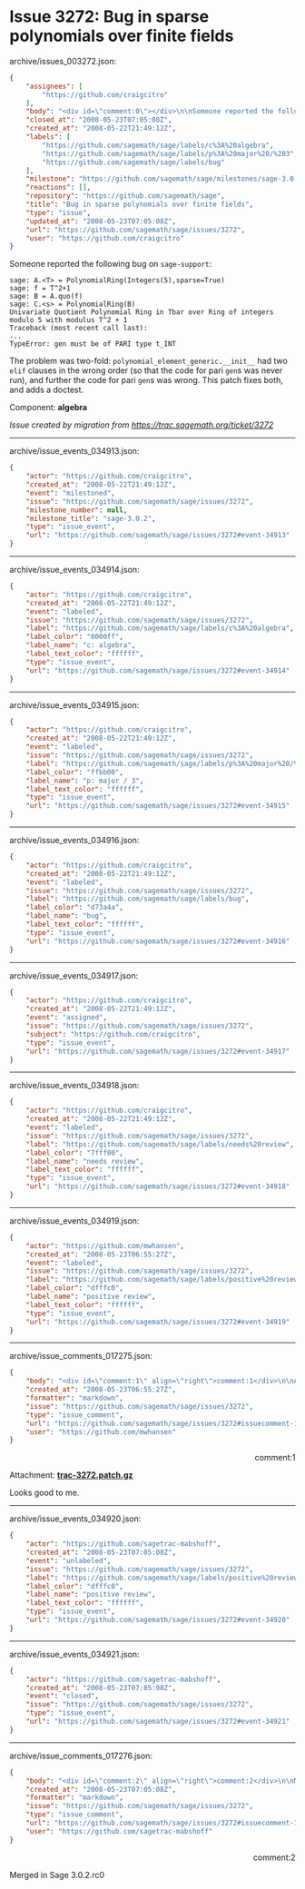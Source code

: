 # Issue 3272: Bug in sparse polynomials over finite fields

archive/issues_003272.json:
```json
{
    "assignees": [
        "https://github.com/craigcitro"
    ],
    "body": "<div id=\"comment:0\"></div>\n\nSomeone reported the following bug on `sage-support`:\n\n```\nsage: A.<T> = PolynomialRing(Integers(5),sparse=True)\nsage: f = T^2+1\nsage: B = A.quo(f)\nsage: C.<s> = PolynomialRing(B)\nUnivariate Quotient Polynomial Ring in Tbar over Ring of integers\nmodulo 5 with modulus T^2 + 1\nTraceback (most recent call last):\n...\nTypeError: gen must be of PARI type t_INT\n```\n\nThe problem was two-fold: `polynomial_element_generic.__init__` had two `elif` clauses in the wrong order (so that the code for pari `gen`s was never run), and further the code for pari `gen`s was wrong. This patch fixes both, and adds a doctest.\n\n\n\nComponent: **algebra**\n\n_Issue created by migration from https://trac.sagemath.org/ticket/3272_\n\n",
    "closed_at": "2008-05-23T07:05:08Z",
    "created_at": "2008-05-22T21:49:12Z",
    "labels": [
        "https://github.com/sagemath/sage/labels/c%3A%20algebra",
        "https://github.com/sagemath/sage/labels/p%3A%20major%20/%203",
        "https://github.com/sagemath/sage/labels/bug"
    ],
    "milestone": "https://github.com/sagemath/sage/milestones/sage-3.0.2",
    "reactions": [],
    "repository": "https://github.com/sagemath/sage",
    "title": "Bug in sparse polynomials over finite fields",
    "type": "issue",
    "updated_at": "2008-05-23T07:05:08Z",
    "url": "https://github.com/sagemath/sage/issues/3272",
    "user": "https://github.com/craigcitro"
}
```
<div id="comment:0"></div>

Someone reported the following bug on `sage-support`:

```
sage: A.<T> = PolynomialRing(Integers(5),sparse=True)
sage: f = T^2+1
sage: B = A.quo(f)
sage: C.<s> = PolynomialRing(B)
Univariate Quotient Polynomial Ring in Tbar over Ring of integers
modulo 5 with modulus T^2 + 1
Traceback (most recent call last):
...
TypeError: gen must be of PARI type t_INT
```

The problem was two-fold: `polynomial_element_generic.__init__` had two `elif` clauses in the wrong order (so that the code for pari `gen`s was never run), and further the code for pari `gen`s was wrong. This patch fixes both, and adds a doctest.



Component: **algebra**

_Issue created by migration from https://trac.sagemath.org/ticket/3272_





---

archive/issue_events_034913.json:
```json
{
    "actor": "https://github.com/craigcitro",
    "created_at": "2008-05-22T21:49:12Z",
    "event": "milestoned",
    "issue": "https://github.com/sagemath/sage/issues/3272",
    "milestone_number": null,
    "milestone_title": "sage-3.0.2",
    "type": "issue_event",
    "url": "https://github.com/sagemath/sage/issues/3272#event-34913"
}
```



---

archive/issue_events_034914.json:
```json
{
    "actor": "https://github.com/craigcitro",
    "created_at": "2008-05-22T21:49:12Z",
    "event": "labeled",
    "issue": "https://github.com/sagemath/sage/issues/3272",
    "label": "https://github.com/sagemath/sage/labels/c%3A%20algebra",
    "label_color": "0000ff",
    "label_name": "c: algebra",
    "label_text_color": "ffffff",
    "type": "issue_event",
    "url": "https://github.com/sagemath/sage/issues/3272#event-34914"
}
```



---

archive/issue_events_034915.json:
```json
{
    "actor": "https://github.com/craigcitro",
    "created_at": "2008-05-22T21:49:12Z",
    "event": "labeled",
    "issue": "https://github.com/sagemath/sage/issues/3272",
    "label": "https://github.com/sagemath/sage/labels/p%3A%20major%20/%203",
    "label_color": "ffbb00",
    "label_name": "p: major / 3",
    "label_text_color": "ffffff",
    "type": "issue_event",
    "url": "https://github.com/sagemath/sage/issues/3272#event-34915"
}
```



---

archive/issue_events_034916.json:
```json
{
    "actor": "https://github.com/craigcitro",
    "created_at": "2008-05-22T21:49:12Z",
    "event": "labeled",
    "issue": "https://github.com/sagemath/sage/issues/3272",
    "label": "https://github.com/sagemath/sage/labels/bug",
    "label_color": "d73a4a",
    "label_name": "bug",
    "label_text_color": "ffffff",
    "type": "issue_event",
    "url": "https://github.com/sagemath/sage/issues/3272#event-34916"
}
```



---

archive/issue_events_034917.json:
```json
{
    "actor": "https://github.com/craigcitro",
    "created_at": "2008-05-22T21:49:12Z",
    "event": "assigned",
    "issue": "https://github.com/sagemath/sage/issues/3272",
    "subject": "https://github.com/craigcitro",
    "type": "issue_event",
    "url": "https://github.com/sagemath/sage/issues/3272#event-34917"
}
```



---

archive/issue_events_034918.json:
```json
{
    "actor": "https://github.com/craigcitro",
    "created_at": "2008-05-22T21:49:12Z",
    "event": "labeled",
    "issue": "https://github.com/sagemath/sage/issues/3272",
    "label": "https://github.com/sagemath/sage/labels/needs%20review",
    "label_color": "7fff00",
    "label_name": "needs review",
    "label_text_color": "ffffff",
    "type": "issue_event",
    "url": "https://github.com/sagemath/sage/issues/3272#event-34918"
}
```



---

archive/issue_events_034919.json:
```json
{
    "actor": "https://github.com/mwhansen",
    "created_at": "2008-05-23T06:55:27Z",
    "event": "labeled",
    "issue": "https://github.com/sagemath/sage/issues/3272",
    "label": "https://github.com/sagemath/sage/labels/positive%20review",
    "label_color": "dfffc0",
    "label_name": "positive review",
    "label_text_color": "ffffff",
    "type": "issue_event",
    "url": "https://github.com/sagemath/sage/issues/3272#event-34919"
}
```



---

archive/issue_comments_017275.json:
```json
{
    "body": "<div id=\"comment:1\" align=\"right\">comment:1</div>\n\nAttachment: **[trac-3272.patch.gz](https://github.com/sagemath/sage/files/ticket3272/trac-3272.patch.gz)**\n\nLooks good to me.",
    "created_at": "2008-05-23T06:55:27Z",
    "formatter": "markdown",
    "issue": "https://github.com/sagemath/sage/issues/3272",
    "type": "issue_comment",
    "url": "https://github.com/sagemath/sage/issues/3272#issuecomment-17275",
    "user": "https://github.com/mwhansen"
}
```

<div id="comment:1" align="right">comment:1</div>

Attachment: **[trac-3272.patch.gz](https://github.com/sagemath/sage/files/ticket3272/trac-3272.patch.gz)**

Looks good to me.



---

archive/issue_events_034920.json:
```json
{
    "actor": "https://github.com/sagetrac-mabshoff",
    "created_at": "2008-05-23T07:05:08Z",
    "event": "unlabeled",
    "issue": "https://github.com/sagemath/sage/issues/3272",
    "label": "https://github.com/sagemath/sage/labels/positive%20review",
    "label_color": "dfffc0",
    "label_name": "positive review",
    "label_text_color": "ffffff",
    "type": "issue_event",
    "url": "https://github.com/sagemath/sage/issues/3272#event-34920"
}
```



---

archive/issue_events_034921.json:
```json
{
    "actor": "https://github.com/sagetrac-mabshoff",
    "created_at": "2008-05-23T07:05:08Z",
    "event": "closed",
    "issue": "https://github.com/sagemath/sage/issues/3272",
    "type": "issue_event",
    "url": "https://github.com/sagemath/sage/issues/3272#event-34921"
}
```



---

archive/issue_comments_017276.json:
```json
{
    "body": "<div id=\"comment:2\" align=\"right\">comment:2</div>\n\nMerged in Sage 3.0.2.rc0",
    "created_at": "2008-05-23T07:05:08Z",
    "formatter": "markdown",
    "issue": "https://github.com/sagemath/sage/issues/3272",
    "type": "issue_comment",
    "url": "https://github.com/sagemath/sage/issues/3272#issuecomment-17276",
    "user": "https://github.com/sagetrac-mabshoff"
}
```

<div id="comment:2" align="right">comment:2</div>

Merged in Sage 3.0.2.rc0
